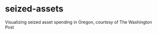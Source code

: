seized-assets
=============

Visualizing seized asset spending in Oregon, courtesy of The Washington Post
